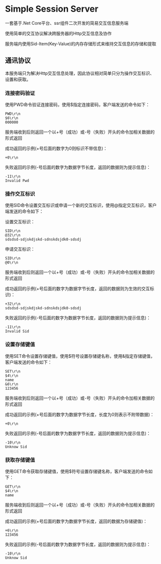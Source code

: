 # Simple Session Server

一套基于.Net Core平台、ssr组件二次开发的简易交互信息服务端

使用简单的交互协议解决跨服务器的Http交互信息及协作

服务端内使用Sid-Item(Key-Value)的内存存储形式来维持交互信息的存储和提取

## 通讯协议

本服务端只为解决Http交互信息处理，因此协议相对简单只分为操作交互标识、设置和获取。

### 连接密码验证

使用PWD命令验证连接密码，使用$指定连接密码，客户端发送的命令如下：

    PWD\r\n
    $6\r\n
    000000

服务端收到后则返回一个以+号（成功）或-号（失败）开头的命令加相关数据的形式返回

成功返回的示例(+号后面的数字为0则标识不带信息)：

    +0\r\n

失败返回的示例(-号后面的数字为数据字节长度，返回的数据则为提示信息)：

    -11\r\n
    Invalid Pwd

### 操作交互标识

使用SID命令设置交互标识或申请一个新的交互标识，使用@指定交互标识，客户端发送的命令如下：

设置交互标识：

    SID\r\n
    @32\r\n
    sdsdsd-sdjskdjskd-sdnskdsjdk0-sdsdj

申请交互标识：

    SID\r\n
    @0\r\n

服务端收到后则返回一个以+号（成功）或-号（失败）开头的命令加相关数据的形式返回

成功返回的示例(+号后面的数字为数据字节长度，返回的数据则为生效的交互标识)：

    +32\r\n
    sdsdsd-sdjskdjskd-sdnskdsjdk0-sdsdj

失败返回的示例(-号后面的数字为数据字节长度，返回的数据则为提示信息)：

    -11\r\n
    Invalid Sid

### 设置存储键值

使用SET命令设置存储键值，使用$符号设置存储键名称，使用&指定存储键值，客户端发送的命令如下：

    SET\r\n
    $4\r\n
    name
    &6\r\n
    123456

服务端收到后则返回一个以+号（成功）或-号（失败）开头的命令加相关数据的形式返回

成功返回的示例(+号后面的数字为数据字节长度，长度为0则表示不附带数据)：

    +0\r\n

失败返回的示例(-号后面的数字为数据字节长度，返回的数据则为提示信息)：

    -10\r\n
    Unknow Sid

### 获取存储键值

使用GET命令获取存储键值，使用$符号设置存储键名称，客户端发送的命令如下：

    GET\r\n
    $4\r\n
    name

服务端收到后则返回一个以+号（成功）或-号（失败）开头的命令加相关数据的形式返回

成功返回的示例(+号后面的数字为数据字节长度，返回的数据为存储键值)：

    +6\r\n
    123456

失败返回的示例(-号后面的数字为数据字节长度，返回的数据则为提示信息)：

    -10\r\n
    Unknow Sid



